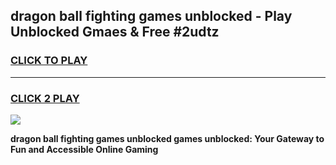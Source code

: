 
## dragon ball fighting games unblocked - Play Unblocked Gmaes & Free #2udtz
<h3>
<a href="https://premium.freeplayer.one?title=dragon_ball_fighting_games_unblocked&ref=03M">CLICK TO PLAY</a></h3>
<hr>

<h3>
<a href="https://premium.freeplayer.one?title=dragon_ball_fighting_games_unblocked&ref=03M">CLICK 2 PLAY</a>
  
</h3>

<a href="https://premium.freeplayer.one?title=dragon_ball_fighting_games_unblocked&ref=03M"><img src="https://clearcache.store/games.png"></a>


**dragon ball fighting games unblocked games unblocked: Your Gateway to Fun and Accessible Online Gaming**
